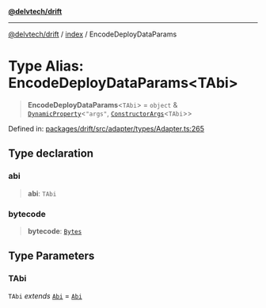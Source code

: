[**@delvtech/drift**](../../README.md)

***

[@delvtech/drift](../../README.md) / [index](../README.md) / EncodeDeployDataParams

# Type Alias: EncodeDeployDataParams\<TAbi\>

> **EncodeDeployDataParams**\<`TAbi`\> = `object` & [`DynamicProperty`](DynamicProperty.md)\<`"args"`, [`ConstructorArgs`](ConstructorArgs.md)\<`TAbi`\>\>

Defined in: [packages/drift/src/adapter/types/Adapter.ts:265](https://github.com/delvtech/drift/blob/95370f81f9813e8d583ed884b0b07657be0d8f2c/packages/drift/src/adapter/types/Adapter.ts#L265)

## Type declaration

### abi

> **abi**: `TAbi`

### bytecode

> **bytecode**: [`Bytes`](Bytes.md)

## Type Parameters

### TAbi

`TAbi` *extends* [`Abi`](Abi.md) = [`Abi`](Abi.md)
